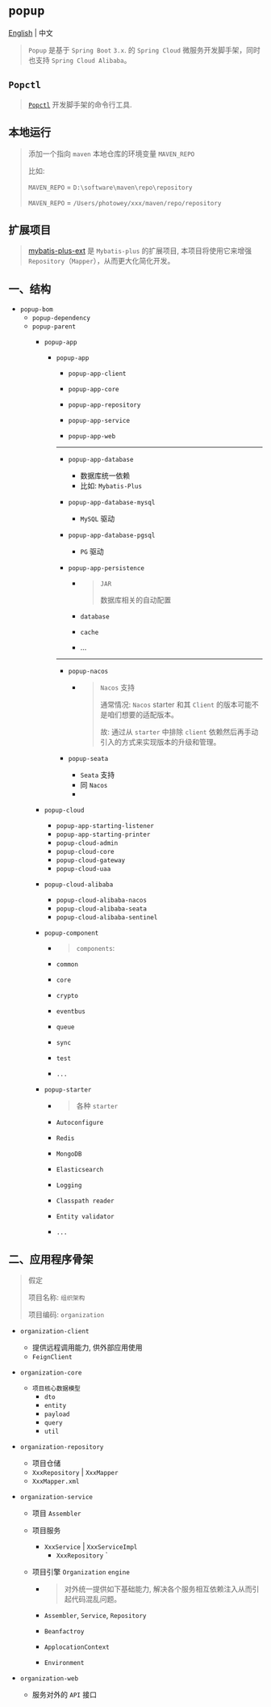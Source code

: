 # `popup`

 [English](./README.md)  | 中文

> `Popup`  是基于 `Spring Boot` `3.x`. 的 `Spring Cloud` 微服务开发脚手架，同时也支持 `Spring Cloud Alibaba`。



## `Popctl`

> [`Popctl`](https://github.com/photowey/popctl) 开发脚手架的命令行工具.



## 本地运行

> 添加一个指向 `maven` 本地仓库的环境变量 `MAVEN_REPO`
>
> 比如: 
>
> `MAVEN_REPO` = `D:\software\maven\repo\repository`
>
> `MAVEN_REPO` = `/Users/photowey/xxx/maven/repo/repository`



## 扩展项目

> [mybatis-plus-ext](https://github.com/photowey/mybatis-plus-ext) 是 `Mybatis-plus` 的扩展项目, 本项目将使用它来增强 `Repository`（`Mapper`），从而更大化简化开发。



## 一、结构

- `popup-bom`
  - `popup-dependency`
  - `popup-parent`
    - `popup-app`
      - `popup-app`
        - `popup-app-client`
        
        - `popup-app-core`
        
        - `popup-app-repository`
        
        - `popup-app-service`
        
        - `popup-app-web`
        
        - --
        
        - `popup-app-database`
        
          - 数据库统一依赖
          - 比如: `Mybatis-Plus`
        
        - `popup-app-database-mysql`
        
          - `MySQL` 驱动
        
        - `popup-app-database-pgsql`
        
          - `PG` 驱动
        
        - `popup-app-persistence`
        
          - > `JAR`
            >
            > 数据库相关的自动配置
        
          - `database`
        
          - `cache`
        
          - ...
        
        - --
        
        - `popup-nacos`
        
          - > `Nacos` 支持
            >
            > 通常情况: `Nacos` starter 和其 `Client` 的版本可能不是咱们想要的适配版本。
            >
            > 故: 通过从 `starter` 中排除 `client` 依赖然后再手动引入的方式来实现版本的升级和管理。

        - `popup-seata`

          - `Seata` 支持
          - 同 `Nacos`
          -

    - `popup-cloud`

      - `popup-app-starting-listener`
      - `popup-app-starting-printer`
      - `popup-cloud-admin`
      - `popup-cloud-core`
      - `popup-cloud-gateway`
      - `popup-cloud-uaa`

    - `popup-cloud-alibaba`

      - `popup-cloud-alibaba-nacos`
      - `popup-cloud-alibaba-seata`
      - `popup-cloud-alibaba-sentinel`

    - `popup-component`

      - > `components`:

      - `common`

      - `core`

      - `crypto`

      - `eventbus`

      - `queue`

      - `sync`

      - `test`

      - `...`
    
    - `popup-starter`

      - > 各种 `starter`

      - `Autoconfigure`

      - `Redis`

      - `MongoDB`

      - `Elasticsearch`

      - `Logging`

      - `Classpath reader`

      - `Entity validator`

      - `...`



## 二、应用程序骨架

> 假定
>
> 项目名称:  `组织架构`
>
> 项目编码: `organization`

- `organization-client`

  - 提供远程调用能力, 供外部应用使用
  - `FeignClient`

- `organization-core`

  - `项目核心数据模型`
    - `dto`
    - `entity`
    - `payload`
    - `query`
    - `util`

- `organization-repository`

  - 项目仓储
  - `XxxRepository` | `XxxMapper`
  - `XxxMapper.xml`

- `organization-service`

  - 项目 `Assembler`

  - 项目服务

    - `XxxService` | `XxxServiceImpl`
      - `XxxRepository` `

  - 项目引擎  `Organization` `engine`

    - > 对外统一提供如下基础能力, 解决各个服务相互依赖注入从而引起代码混乱问题。

    -  `Assembler`, `Service`, `Repository`

    - `Beanfactroy`

    - `ApplocationContext`

    - `Environment`

- `organization-web`

  - 服务对外的 `API` 接口

